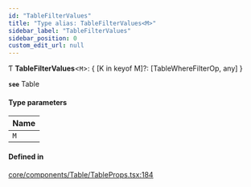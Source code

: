 ```yaml
---
id: "TableFilterValues"
title: "Type alias: TableFilterValues<M>"
sidebar_label: "TableFilterValues"
sidebar_position: 0
custom_edit_url: null
---
```


Ƭ **TableFilterValues**<`M`\>: { [K in keyof M]?: [TableWhereFilterOp, any] }

**`see`** Table

#### Type parameters

| Name |
| :------ |
| `M` |

#### Defined in

[core/components/Table/TableProps.tsx:184](https://github.com/Camberi/firecms/blob/2d60fba/src/core/components/Table/TableProps.tsx#L184)
